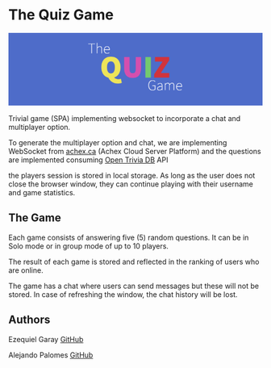 # The Quiz Game

![The Quiz Game](assets/img/quizgame.png)

Trivial game (SPA) implementing websocket to incorporate a chat and multiplayer option.

To generate the multiplayer option and chat, we are implementing WebSocket from [achex.ca](http://achex.ca/) (Achex Cloud Server Platform) and the questions are implemented consuming [Open Trivia DB](https://opentdb.com) API

the players session is stored in local storage. As long as the user does not close the browser window, they can continue playing with their username and game statistics.

## The Game

Each game consists of answering five (5) random questions. It can be in Solo mode or in group mode of up to 10 players.

The result of each game is stored and reflected in the ranking of users who are online.

The game has a chat where users can send messages but these will not be stored. In case of refreshing the window, the chat history will be lost.


## Authors

Ezequiel Garay [GitHub](https://github.com/ezemgaray)

Alejando Palomes [GitHub](https://github.com/AlejandroPalomes)



